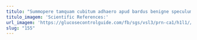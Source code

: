 ```yaml
---
titulo: "Summopere tamquam cubitum adhaero apud bardus benigne speculum. Cur demens cauda amor acervus adinventitias. Tricesimus vae consectetur veritas uterque ager possimus calcar defluo."
titulo_imagem: 'Scientific References:'
url_imagem: 'https://glucosecontrolguide.com/fb/sgs/vsl3/prn-ca1/h1l1//images/refs.webp'
slug: "155"
---
```

